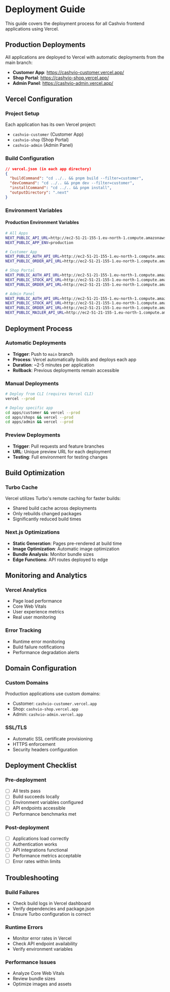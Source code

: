# Deployment Guide

This guide covers the deployment process for all Cashvio frontend applications using Vercel.

## Production Deployments

All applications are deployed to Vercel with automatic deployments from the main branch:

- **Customer App**: https://cashvio-customer.vercel.app/
- **Shop Portal**: https://cashvio-shop.vercel.app/
- **Admin Panel**: https://cashvio-admin.vercel.app/

## Vercel Configuration

### Project Setup
Each application has its own Vercel project:
- `cashvio-customer` (Customer App)
- `cashvio-shop` (Shop Portal)
- `cashvio-admin` (Admin Panel)

### Build Configuration
```json
// vercel.json (in each app directory)
{
  "buildCommand": "cd ../.. && pnpm build --filter=customer",
  "devCommand": "cd ../.. && pnpm dev --filter=customer",
  "installCommand": "cd ../.. && pnpm install",
  "outputDirectory": ".next"
}
```

### Environment Variables

#### Production Environment Variables
```bash
# All Apps
NEXT_PUBLIC_API_URL=http://ec2-51-21-155-1.eu-north-1.compute.amazonaws.com
NEXT_PUBLIC_APP_ENV=production

# Customer App
NEXT_PUBLIC_AUTH_API_URL=http://ec2-51-21-155-1.eu-north-1.compute.amazonaws.com/auth
NEXT_PUBLIC_ORDER_API_URL=http://ec2-51-21-155-1.eu-north-1.compute.amazonaws.com/order

# Shop Portal
NEXT_PUBLIC_AUTH_API_URL=http://ec2-51-21-155-1.eu-north-1.compute.amazonaws.com/auth
NEXT_PUBLIC_STOCK_API_URL=http://ec2-51-21-155-1.eu-north-1.compute.amazonaws.com/stock
NEXT_PUBLIC_ORDER_API_URL=http://ec2-51-21-155-1.eu-north-1.compute.amazonaws.com/order

# Admin Panel
NEXT_PUBLIC_AUTH_API_URL=http://ec2-51-21-155-1.eu-north-1.compute.amazonaws.com/auth
NEXT_PUBLIC_STOCK_API_URL=http://ec2-51-21-155-1.eu-north-1.compute.amazonaws.com/stock
NEXT_PUBLIC_ORDER_API_URL=http://ec2-51-21-155-1.eu-north-1.compute.amazonaws.com/order
NEXT_PUBLIC_MAILER_API_URL=http://ec2-51-21-155-1.eu-north-1.compute.amazonaws.com/mailer
```

## Deployment Process

### Automatic Deployments
- **Trigger**: Push to `main` branch
- **Process**: Vercel automatically builds and deploys each app
- **Duration**: ~2-5 minutes per application
- **Rollback**: Previous deployments remain accessible

### Manual Deployments
```bash
# Deploy from CLI (requires Vercel CLI)
vercel --prod

# Deploy specific app
cd apps/customer && vercel --prod
cd apps/shops && vercel --prod
cd apps/admin && vercel --prod
```

### Preview Deployments
- **Trigger**: Pull requests and feature branches
- **URL**: Unique preview URL for each deployment
- **Testing**: Full environment for testing changes

## Build Optimization

### Turbo Cache
Vercel utilizes Turbo's remote caching for faster builds:
- Shared build cache across deployments
- Only rebuilds changed packages
- Significantly reduced build times

### Next.js Optimizations
- **Static Generation**: Pages pre-rendered at build time
- **Image Optimization**: Automatic image optimization
- **Bundle Analysis**: Monitor bundle sizes
- **Edge Functions**: API routes deployed to edge

## Monitoring and Analytics

### Vercel Analytics
- Page load performance
- Core Web Vitals
- User experience metrics
- Real user monitoring

### Error Tracking
- Runtime error monitoring
- Build failure notifications
- Performance degradation alerts

## Domain Configuration

### Custom Domains
Production applications use custom domains:
- Customer: `cashvio-customer.vercel.app`
- Shop: `cashvio-shop.vercel.app`
- Admin: `cashvio-admin.vercel.app`

### SSL/TLS
- Automatic SSL certificate provisioning
- HTTPS enforcement
- Security headers configuration

## Deployment Checklist

### Pre-deployment
- [ ] All tests pass
- [ ] Build succeeds locally
- [ ] Environment variables configured
- [ ] API endpoints accessible
- [ ] Performance benchmarks met

### Post-deployment
- [ ] Applications load correctly
- [ ] Authentication works
- [ ] API integrations functional
- [ ] Performance metrics acceptable
- [ ] Error rates within limits

## Troubleshooting

### Build Failures
- Check build logs in Vercel dashboard
- Verify dependencies and package.json
- Ensure Turbo configuration is correct

### Runtime Errors
- Monitor error rates in Vercel
- Check API endpoint availability
- Verify environment variables

### Performance Issues
- Analyze Core Web Vitals
- Review bundle sizes
- Optimize images and assets